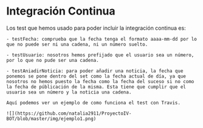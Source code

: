 # Integración Continua

Los test que hemos usado para poder incluir la integración continua es:

	- testFecha: comprueba que la fecha tenga el formato aaaa-mm-dd por lo que no puede ser ni una cadena, ni un número suelto.

	- testUsuario: nosotros hemos prefijado que el usuario sea un número, por lo que no pude ser una cadena.

	- testAniadirNoticia: para poder añadir una noticia, la fecha que ponemos se pone dentro del set como la fecha actual de día, ya que nosotros no hemos puesto la fecha como la fecha del suceso si no como la fecha de públicación de la misma. Esta tiene que cumplir que el usuario sea un número y la noticia una cadena.

	Aquí podemos ver un ejemplo de como funciona el test con Travis.

	![](https://github.com/natalia2911/ProyectoIV-BOT/blob/master/img/ejemplo1.png)
